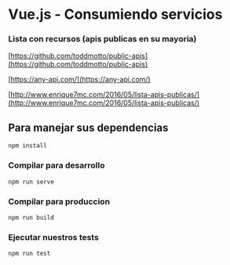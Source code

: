 # Vue.js - Consumiendo servicios
### Lista con recursos (apis publicas en su mayoria)
[https://github.com/toddmotto/public-apis](https://github.com/toddmotto/public-apis)

[https://any-api.com/](https://any-api.com/)

[http://www.enrique7mc.com/2016/05/lista-apis-publicas/](http://www.enrique7mc.com/2016/05/lista-apis-publicas/)


## Para manejar sus dependencias
```
npm install
```
### Compilar para desarrollo
```
npm run serve
```

### Compilar para produccion
```
npm run build
```

### Ejecutar nuestros tests
```
npm run test
```


